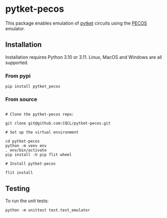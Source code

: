 # pytket-pecos

This package enables emulation of [pytket](https://github.com/CQCL/tket)
circuits using the
[PECOS](https://github.com/PECOS-packages/PECOS/tree/development) emulator.

## Installation

Installation requires Python 3.10 or 3.11. Linux, MacOS and Windows are all
supported.

### From pypi

```shell
pip install pytket_pecos
```

### From source

```shell

# Clone the pytket-pecos repo:

git clone git@github.com:CQCL/pytket-pecos.git

# Set up the virtual environment

cd pytket-pecos
python -m venv env
. env/bin/activate
pip install -U pip flit wheel

# Install pytket-pecos

flit install
```

## Testing

To run the unit tests:

```shell
python -m unittest test.test_emulator
```
